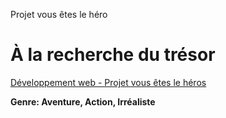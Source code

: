 Projet vous êtes le héro 


# À la recherche du trésor

[ Développement web - Projet vous êtes le héros](https://smnarnold.com/projets/vous-etes-le-heros)

**Genre: Aventure, Action, Irréaliste** 

